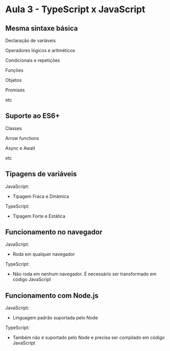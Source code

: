 # Aula 3 - TypeScript x JavaScript

## Mesma sintaxe básica
Declaração de variáveis

Operadores lógicos e aritméticos

Condicionais e repetições

Funções

Objetos

Promises

etc

## Suporte ao ES6+
Classes

Arrow functions

Async e Await

etc

## Tipagens de variáveis
JavaScript:
- Tipagem Fraca e Dinâmica

TypeScript:
- Tipagem Forte e Estática

## Funcionamento no navegador
JavaScript: 
- Roda em qualquer navegador

TypeScript:
- Não roda em nenhum navegador. É necessário ser transformado em código JavaScript

## Funcionamento com Node.js
JavaScript:
- Linguagem padrão suportada pelo Node

TypeScript:
- Também não é suportado pelo Node e precisa ser compilado em código JavaScript